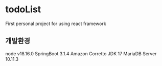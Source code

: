 # todoList
First personal project for using react framework 

## 개발환경
node v18.16.0
SpringBoot 3.1.4
Amazon Corretto JDK 17 
MariaDB Server 10.11.3
